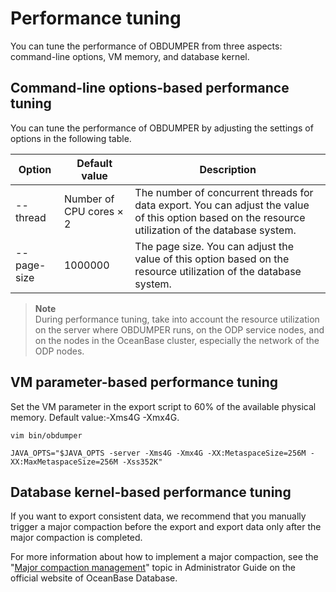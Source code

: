 Performance tuning
=========================

You can tune the performance of OBDUMPER from three aspects: command-line options, VM memory, and database kernel.

Command-line options-based performance tuning
----------------------------

You can tune the performance of OBDUMPER by adjusting the settings of options in the following table.


| **Option** | Default value | Description |
|-------------|----------|-----------------------------|
| --thread | Number of CPU cores × 2 | The number of concurrent threads for data export. You can adjust the value of this option based on the resource utilization of the database system.  |
| --page-size | 1000000 | The page size. You can adjust the value of this option based on the resource utilization of the database system.  |


> **Note**<br>
> During performance tuning, take into account the resource utilization on the server where OBDUMPER runs, on the ODP service nodes, and on the nodes in the OceanBase cluster, especially the network of the ODP nodes.

VM parameter-based performance tuning
----------------------------

Set the VM parameter in the export script to 60% of the available physical memory. Default value:-Xms4G -Xmx4G.

```shell
vim bin/obdumper

JAVA_OPTS="$JAVA_OPTS -server -Xms4G -Xmx4G -XX:MetaspaceSize=256M -XX:MaxMetaspaceSize=256M -Xss352K"
```



Database kernel-based performance tuning
----------------------------

If you want to export consistent data, we recommend that you manually trigger a major compaction before the export and export data only after the major compaction is completed.

For more information about how to implement a major compaction, see the "[Major compaction management](https://www.oceanbase.com/docs/common-oceanbase-database-cn-10000000001701239)" topic in Administrator Guide on the official website of OceanBase Database.
